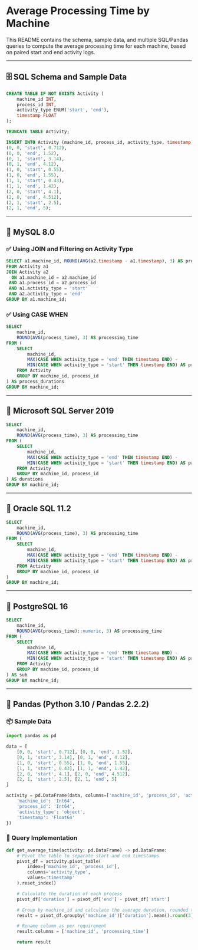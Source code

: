 
# Average Processing Time by Machine

This README contains the schema, sample data, and multiple SQL/Pandas queries to compute the average processing time for each machine, based on paired start and end activity logs.

---

## 🗄️ SQL Schema and Sample Data

```sql
CREATE TABLE IF NOT EXISTS Activity (
    machine_id INT,
    process_id INT,
    activity_type ENUM('start', 'end'),
    timestamp FLOAT
);

TRUNCATE TABLE Activity;

INSERT INTO Activity (machine_id, process_id, activity_type, timestamp) VALUES 
(0, 0, 'start', 0.712),
(0, 0, 'end', 1.52),
(0, 1, 'start', 3.14),
(0, 1, 'end', 4.12),
(1, 0, 'start', 0.55),
(1, 0, 'end', 1.55),
(1, 1, 'start', 0.43),
(1, 1, 'end', 1.42),
(2, 0, 'start', 4.1),
(2, 0, 'end', 4.512),
(2, 1, 'start', 2.5),
(2, 1, 'end', 5);
```

---

## 🐬 MySQL 8.0

### ✅ Using JOIN and Filtering on Activity Type

```sql
SELECT a1.machine_id, ROUND(AVG(a2.timestamp - a1.timestamp), 3) AS processing_time
FROM Activity a1
JOIN Activity a2
  ON a1.machine_id = a2.machine_id
 AND a1.process_id = a2.process_id
 AND a1.activity_type = 'start'
 AND a2.activity_type = 'end'
GROUP BY a1.machine_id;
```

### ✅ Using CASE WHEN

```sql
SELECT 
    machine_id,
    ROUND(AVG(process_time), 3) AS processing_time
FROM (
    SELECT 
        machine_id,
        MAX(CASE WHEN activity_type = 'end' THEN timestamp END) -
        MIN(CASE WHEN activity_type = 'start' THEN timestamp END) AS process_time
    FROM Activity
    GROUP BY machine_id, process_id
) AS process_durations
GROUP BY machine_id;
```

---

## 🧾 Microsoft SQL Server 2019

```sql
SELECT 
    machine_id,
    ROUND(AVG(process_time), 3) AS processing_time
FROM (
    SELECT 
        machine_id,
        MAX(CASE WHEN activity_type = 'end' THEN timestamp END) -
        MIN(CASE WHEN activity_type = 'start' THEN timestamp END) AS process_time
    FROM Activity
    GROUP BY machine_id, process_id
) AS durations
GROUP BY machine_id;
```

---

## 🧱 Oracle SQL 11.2

```sql
SELECT 
    machine_id,
    ROUND(AVG(process_time), 3) AS processing_time
FROM (
    SELECT 
        machine_id,
        MAX(CASE WHEN activity_type = 'end' THEN timestamp END) -
        MIN(CASE WHEN activity_type = 'start' THEN timestamp END) AS process_time
    FROM Activity
    GROUP BY machine_id, process_id
)
GROUP BY machine_id;
```

---

## 🐘 PostgreSQL 16

```sql
SELECT 
    machine_id,
    ROUND(AVG(process_time)::numeric, 3) AS processing_time
FROM (
    SELECT 
        machine_id,
        MAX(CASE WHEN activity_type = 'end' THEN timestamp END) -
        MIN(CASE WHEN activity_type = 'start' THEN timestamp END) AS process_time
    FROM Activity
    GROUP BY machine_id, process_id
) AS sub
GROUP BY machine_id;
```

---

## 🐼 Pandas (Python 3.10 / Pandas 2.2.2)

### 📦 Sample Data

```python
import pandas as pd

data = [
    [0, 0, 'start', 0.712], [0, 0, 'end', 1.52],
    [0, 1, 'start', 3.14], [0, 1, 'end', 4.12],
    [1, 0, 'start', 0.55], [1, 0, 'end', 1.55],
    [1, 1, 'start', 0.43], [1, 1, 'end', 1.42],
    [2, 0, 'start', 4.1], [2, 0, 'end', 4.512],
    [2, 1, 'start', 2.5], [2, 1, 'end', 5]
]

activity = pd.DataFrame(data, columns=['machine_id', 'process_id', 'activity_type', 'timestamp']).astype({
    'machine_id': 'Int64',
    'process_id': 'Int64',
    'activity_type': 'object',
    'timestamp': 'Float64'
})
```

### 🧮 Query Implementation

```python
def get_average_time(activity: pd.DataFrame) -> pd.DataFrame:
    # Pivot the table to separate start and end timestamps
    pivot_df = activity.pivot_table(
        index=['machine_id', 'process_id'],
        columns='activity_type',
        values='timestamp'
    ).reset_index()

    # Calculate the duration of each process
    pivot_df['duration'] = pivot_df['end'] - pivot_df['start']

    # Group by machine_id and calculate the average duration, rounded to 3 decimals
    result = pivot_df.groupby('machine_id')['duration'].mean().round(3).reset_index()

    # Rename column as per requirement
    result.columns = ['machine_id', 'processing_time']

    return result
```
